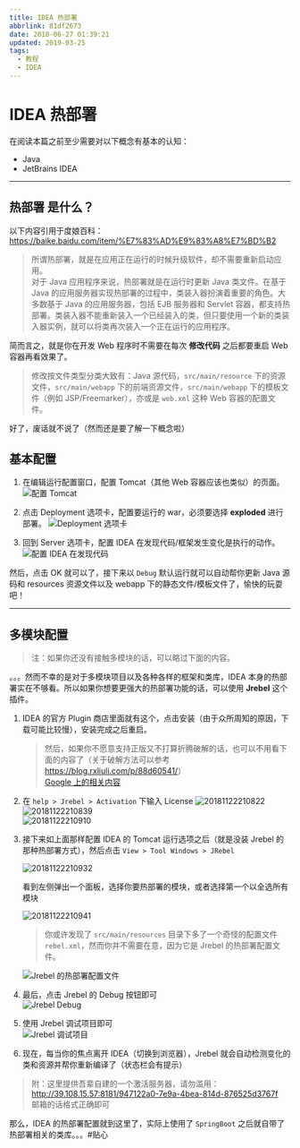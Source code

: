 ```yaml
---
title: IDEA 热部署
abbrlink: 81df2673
date: 2018-06-27 01:39:21
updated: 2019-03-25
tags: 
  - 教程
  - IDEA
---
```


# IDEA 热部署

在阅读本篇之前至少需要对以下概念有基本的认知：

- Java
- JetBrains IDEA

---

## **热部署** 是什么？

以下内容引用于度娘百科：https://baike.baidu.com/item/%E7%83%AD%E9%83%A8%E7%BD%B2

> 所谓热部署，就是在应用正在运行的时候升级软件，却不需要重新启动应用。  
> 对于 Java 应用程序来说，热部署就是在运行时更新 Java 类文件。在基于 Java 的应用服务器实现热部署的过程中，类装入器扮演着重要的角色。大多数基于 Java 的应用服务器，包括 EJB 服务器和 Servlet 容器，都支持热部署。类装入器不能重新装入一个已经装入的类，但只要使用一个新的类装入器实例，就可以将类再次装入一个正在运行的应用程序。

简而言之，就是你在开发 Web 程序时不需要在每次 **修改代码** 之后都要重启 Web 容器再看效果了。

> 修改按文件类型分类大致有：Java 源代码，`src/main/resource` 下的资源文件，`src/main/webapp` 下的前端资源文件，`src/main/webapp` 下的模板文件（例如 JSP/Freemarker），亦或是 `web.xml` 这种 Web 容器的配置文件。

好了，废话就不说了（然而还是要了解一下概念啦）

## 基本配置

1. 在编辑运行配置窗口，配置 Tomcat（其他 Web 容器应该也类似）的页面。
   ![配置 Tomcat](https://img.rxliuli.com/20181122210657.png)

2. 点击 Deployment 选项卡，配置要运行的 war，必须要选择 **exploded** 进行部署。
   ![Deployment 选项卡](https://img.rxliuli.com/20181122210737.png)

3. 回到 Server 选项卡，配置 IDEA 在发现代码/框架发生变化是执行的动作。
   ![配置 IDEA 在发现代码](https://img.rxliuli.com/20181122210756.png)

然后，点击 OK 就可以了，接下来以 `Debug` 默认运行就可以自动帮你更新 Java 源码和 resources 资源文件以及 webapp 下的静态文件/模板文件了，愉快的玩耍吧！

---

## 多模块配置

> 注：如果你还没有接触多模块的话，可以略过下面的内容。

。。。然而不幸的是对于多模块项目以及各种各样的框架和类库，IDEA 本身的热部署实在不够看。所以如果你想要更强大的热部署功能的话，可以使用 **Jrebel** 这个插件。

1. IDEA 的官方 Plugin 商店里面就有这个，点击安装（由于众所周知的原因，下载可能比较慢），安装完成之后重启。
   > 然后，如果你不愿意支持正版又不打算折腾破解的话，也可以不用看下面的内容了（关于破解方法可以参考 <https://blog.rxliuli.com/p/88d60541/>）  
   > [Google 上的相关内容](https://www.google.lk/search?q=IDEA+Jrebel+%E7%A0%B4%E8%A7%A3&oq=IDEA+Jrebel+%E7%A0%B4%E8%A7%A3)
2. 在 `help > Jrebel > Activation` 下输入 License
   ![20181122210822](https://img.rxliuli.com/20181122210822.png)  
   ![20181122210839](https://img.rxliuli.com/20181122210839.png)  
   ![20181122210910](https://img.rxliuli.com/20181122210910.png)

3. 接下来如上面那样配置 IDEA 的 Tomcat 运行选项之后（就是没装 Jrebel 的那种热部署方式），然后点击 `View > Tool Windows > JRebel`

   ![20181122210932](https://img.rxliuli.com/20181122210932.png)

   看到左侧弹出一个面板，选择你要热部署的模块，或者选择第一个以全选所有模块

   ![20181122210941](https://img.rxliuli.com/20181122210941.png)

   > 你或许发现了 `src/main/resources` 目录下多了一个奇怪的配置文件 `rebel.xml`，然而你并不需要在意，因为它是 Jrebel 的热部署配置文件。

   ![Jrebel 的热部署配置文件](https://img.rxliuli.com/20181122210955.png)

4. 最后，点击 Jrebel 的 Debug 按钮即可  
   ![Jrebel Debug](https://img.rxliuli.com/20181122211005.png)
5. 使用 Jrebel 调试项目即可  
   ![Jrebel 调试项目](https://img.rxliuli.com/20190325101659.png)
6. 现在，每当你的焦点离开 IDEA（切换到浏览器），Jrebel 就会自动检测变化的类和资源并帮你重新编译了（状态栏会有提示）

> 附：这里提供吾辈自建的一个激活服务器，请勿滥用：<http://39.108.15.57:8181/947122a0-7e9a-4bea-814d-876525d3767f>  
> 邮箱的话格式正确即可

那么，IDEA 的热部署配置就到这里了，实际上使用了 `SpringBoot` 之后就自带了热部署相关的类库。。。#贴心
